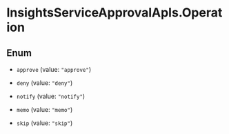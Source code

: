 # InsightsServiceApprovalApIs.Operation

## Enum


* `approve` (value: `"approve"`)

* `deny` (value: `"deny"`)

* `notify` (value: `"notify"`)

* `memo` (value: `"memo"`)

* `skip` (value: `"skip"`)


